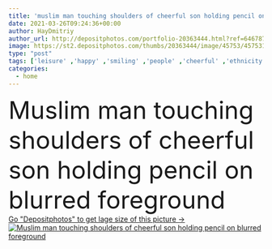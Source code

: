 ```yaml
---
title: 'muslim man touching shoulders of cheerful son holding pencil on blurred foreground'
date: 2021-03-26T09:24:36+00:00
author: HayDmitriy
author_url: http://depositphotos.com/portfolio-20363444.html?ref=64678756
image: https://st2.depositphotos.com/thumbs/20363444/image/45753/457531730/api_thumb_450.jpg?forcejpeg=true
type: "post"
tags: ['leisure' ,'happy' ,'smiling' ,'people' ,'cheerful' ,'ethnicity' ,'cute' ,'child' ,'family' ,'man' ,'boy' ,'childhood' ,'sit' ,'kid' ,'emotion' ,'blur' ,'adorable' ,'home' ,'hold' ,'notebook' ,'joyful' ,'together' ,'culture' ,'indoors' ,'eastern' ,'son' ,'positive' ,'parent' ,'sofa' ,'dad' ,'father' ,'arab' ,'muslim' ,'relationship' ,'fatherhood' ,'preteen' ,'sketchbook' ,'preadolescent' ,'young adult' ,'middle east' ,'spending time' ,'Looking At Each Other' ,'touch shoulders' ]
categories: 
  - home
---
```

<div aling="center">
            <font size="60"> Muslim man touching shoulders of cheerful son holding pencil on blurred foreground</font>   
</div>
<div>
    <a href='https://depositphotos.com/457531730/stock-photo-muslim-man-touching-shoulders-cheerful.html?ref=64678756' target=_blank > Go "Depositphotos" to get lage size of this picture ->
        <img href='https://depositphotos.com/457531730/stock-photo-muslim-man-touching-shoulders-cheerful.html?ref=64678756' src='https://st2.depositphotos.com/20363444/45753/i/950/depositphotos_457531730-stock-photo-muslim-man-touching-shoulders-cheerful.jpg?forcejpeg=true' alt='Muslim man touching shoulders of cheerful son holding pencil on blurred foreground' >
    </a>
</div>
